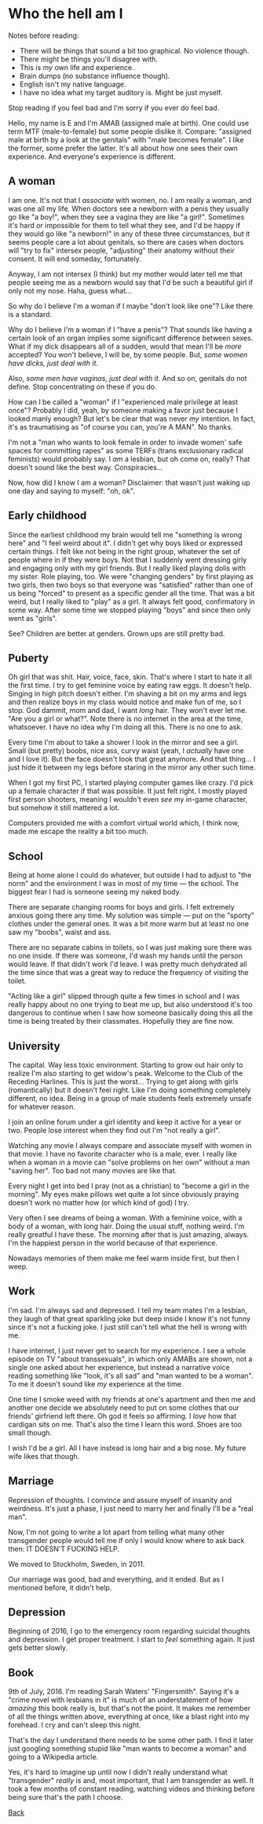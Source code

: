 # Who the hell am I

Notes before reading:

 * There will be things that sound a bit too graphical. No violence though.
 * There might be things you'll disagree with.
 * This is *my* own life and experience.
 * Brain dumps (no substance influence though).
 * English isn't my native language.
 * I have no idea what my target auditory is. Might be just myself.

Stop reading if you feel bad and I'm sorry if you ever do feel bad.

Hello, my name is E and I'm AMAB (assigned male at birth).  One could
use term MTF (male-to-female) but some people dislike it.  Compare:
"assigned male at birth by a look at the genitals" with "male becomes female".
I like the former, some prefer the latter. It's all about how one sees their
own experience. And everyone's experience is different.

## A woman

I am one.  It's not that I *associate* with women, no.  I am really a
woman, and was one all my life.  When doctors see a newborn with a penis
they usually go like "a boy!", when they see a vagina they are like "a
girl!".  Sometimes it's hard or impossible for them to tell what they see,
and I'd be happy if they would go like "a newborn!" in any of these three
circumstances, but it seems people care a lot about genitals, so there
are cases when doctors will "try to fix" intersex people, "adjusting"
their anatomy without their consent.  It will end someday, fortunately.

Anyway, I am not intersex (I think) but my mother would later tell me
that people seeing me as a newborn would say that I'd be such a beautiful
girl if only not my nose. Haha, guess what...

So why do I believe I'm a woman if I maybe "don't look like one"?
Like there is a standard.

Why do I believe I'm a woman if I "have a penis"?  That sounds like
having a certain look of an organ implies some significant difference
between sexes.  What if my dick disappears all of a sudden, would that
mean I'll be *more* accepted?  You won't believe, I will be, by some
people.  But, _some women have dicks, just deal with it_.

Also, _some men have vaginas, just deal with it_.  And so on, genitals
do not define. Stop concentrating on these if you do.

How can I be called a "woman" if I "experienced male privilege at least
once"?  Probably I did, yeah, by someone making a favor just because I
looked manly enough?  But let's be clear that was never *my* intention.
In fact, it's as traumatising as "of course you can, you're A MAN".
No thanks.

I'm not a "man who wants to look female in order to invade women' safe
spaces for committing rapes" as some TERFs (trans exclusionary radical
feminists) would probably say.  I *am* a lesbian, but oh come on, really?
That doesn't sound like the best way.  Conspiracies...

Now, how did I know I am a woman? Disclaimer: that wasn't just waking
up one day and saying to myself: "oh, ok".

## Early childhood

Since the earliest childhood my brain would tell me "something is wrong
here" and "I feel weird about it".  I didn't get why boys liked or
expressed certain things.  I felt like not being in the right group,
whatever the set of people where in if they were boys.  Not that I
suddenly went dressing girly and engaging only with my girl friends.
But I really liked playing dolls with my sister.  Role playing, too.
We were "changing genders" by first playing as two girls, then two boys
so that everyone was "satisfied" rather than one of us being "forced"
to present as a specific gender all the time.  That was a bit weird, but
I really liked to "play" as a girl.  It always felt good, confirmatory
in some way.  After some time we stopped playing "boys" and since then
only went as "girls".

See?  Children are better at genders. Grown ups are still pretty bad.

## Puberty

Oh girl that was shit.  Hair, voice, face, skin.  That's where I start
to hate it all the first time.  I try to get feminine voice by eating
raw eggs.  It doesn't help.  Singing in high pitch doesn't either.
I'm shaving a bit on my arms and legs and then realize boys in my class
would notice and make fun of me, so I stop.  God dammit, mom and dad,
I want *long* hair.  They won't ever let me.  "Are you a girl or what?".
Note there is no internet in the area at the time, whatsoever.  I have
no idea why I'm doing all this. There is no one to ask.

Every time I'm about to take a shower I look in the mirror and see a girl.
Small (but pretty) boobs, nice ass, curvy waist (yeah, I *actually*
have one and I love it).  But the face doesn't look that great anymore.
And that thing...  I just hide it between my legs before staring in the
mirror any other such time.

When I got my first PC, I started playing computer games like crazy.
I'd pick up a female character if that was possible.  It just felt
right.  I mostly played first person shooters, meaning I wouldn't even
*see* my in-game character, but somehow it still mattered a lot.

Computers provided me with a comfort virtual world which, I think now,
made me escape the reality a bit too much.

## School

Being at home alone I could do whatever, but outside I had to adjust to
"the norm" and the environment I was in most of my time — the school.
The biggest fear I had is someone seeing my naked body.

There are separate changing rooms for boys and girls.  I felt extremely
anxious going there any time.  My solution was simple — put on the
"sporty" clothes under the general ones.  It was a bit more warm but at
least no one saw my "boobs", waist and ass.

There are no separate cabins in toilets, so I was just making sure
there was no one inside.  If there was someone, I'd wash my hands until
the person would leave.  If that didn't work I'd leave.  I was pretty
much dehydrated all the time since that was a great way to reduce the
frequency of visiting the toilet.

"Acting like a girl" slipped through quite a few times in school and I
was really happy about no one trying to beat me up, but also understood
it's too dangerous to continue when I saw how someone basically doing
this all the time is being treated by their classmates. Hopefully they
are fine now.

## University

The capital.  Way less toxic environment.  Starting to grow out hair
only to realize I'm also starting to get widow's peak.  Welcome to the
Club of the Receding Harlines.  This is just the worst...  Trying to
get along with girls (romantically) but it doesn't feel right.  Like I'm
doing something completely different, no idea.  Being in a group of male
students feels extremely unsafe for whatever reason.

I join an online forum under a girl identity and keep it active for a year
or two.  People lose interest when they find out I'm "not really a girl".

Watching any movie I always compare and associate myself with women
in that movie.  I have no favorite character who is a male, ever.
I really like when a woman in a movie can "solve problems on her own"
without a man "saving her". Too bad not many movies are like that.

Every night I get into bed I pray (not as a christian) to "become a girl
in the morning". My eyes make pillows wet quite a lot since obviously
praying doesn't work no matter how (or which kind of god) I try.

Very often I see dreams of being a woman. With a feminine voice, with a
body of a woman, with long hair.  Doing the usual stuff, nothing weird.
I'm really greatful I have these.  The morning after that is just amazing,
always.  I'm the happiest person in the world because of that experience.

Nowadays memories of them make me feel warm inside first, but then I weep.

## Work

I'm sad.  I'm always sad and depressed.  I tell my team mates I'm a
lesbian, they laugh of that great sparkling joke but deep inside I know
it's not funny since it's not a fucking joke. I just still can't tell
what the hell is wrong with me.

I have internet, I just never get to search for my experience. I see a
whole episode on TV "about transsexuals", in which only AMABs are shown,
not a single one asked about her experience, but instead a narrative
voice reading something like "look, it's all sad" and "man wanted to be
a woman". To me it doesn't sound like *my* experience at the time.

One time I smoke weed with my friends at one's apartment and then me and
another one decide we absolutely need to put on some clothes that our
friends' girfriend left there.  Oh god it feels so affirming.  I *love*
how that cardigan sits on me.  That's also the time I learn this word.
Shoes are too small though.

I wish I'd be a girl.  All I have instead is long hair and a big nose.
My future wife likes that though.

## Marriage

Repression of thoughts.  I convince and assure myself of insanity and
weirdness.  It's just a phase, I just need to marry her and finally I'll
be a "real man".

Now, I'm not going to write a lot apart from telling what many other
transgender people would tell me if only I would know where to ask back
then: IT DOESN'T FUCKING HELP.

We moved to Stockholm, Sweden, in 2011.

Our marriage was good, bad and everything, and it ended. But as I
mentioned before, it didn't help.

## Depression

Beginning of 2016, I go to the emergency room regarding suicidal
thoughts and depression.  I get proper treatment.  I start to *feel*
something again.  It just gets better slowly.

## Book

9th of July, 2016.  I'm reading Sarah Waters' "Fingersmith".  Saying it's
a "crime novel with lesbians in it" is much of an understatement of
how *amazing* this book really is, but that's not the point.  It makes
me remember of all the things written above, everything at once, like
a blast right into my forehead.  I cry and can't sleep this night.

That's the day I understand there needs to be some other path.  I find it
later just googling something stupid like "man wants to become a woman"
and going to a Wikipedia article.

Yes, it's hard to imagine up until now I didn't really understand what
"transgender" *really* is and, most important, that I am transgender
as well.  It took a few months of constant reading, watching videos and
thinking before being sure that's the path I choose.

[Back](index.md)
